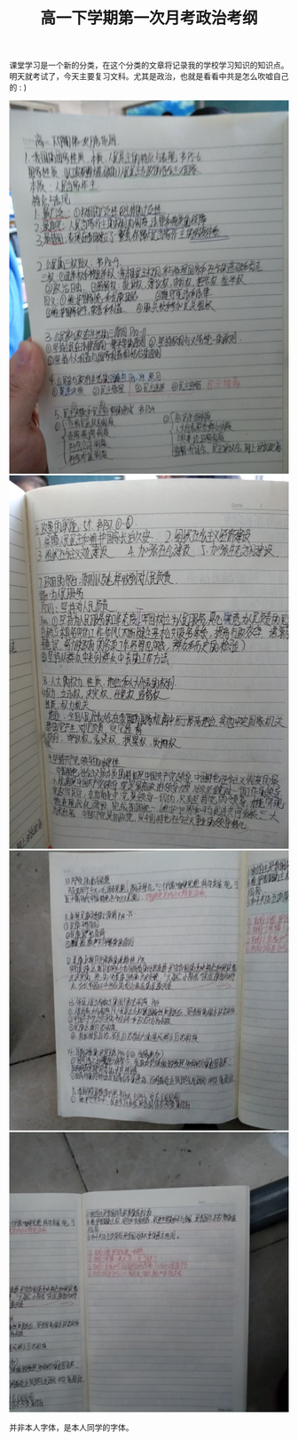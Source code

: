 ﻿---
title: 高一下学期第一次月考政治考纲
category: [课堂学习, 反讽]
layout: post
---

课堂学习是一个新的分类，在这个分类的文章将记录我的学校学习知识的知识点。明天就考试了，今天主要复习文科。尤其是政治，也就是看看中共是怎么吹嘘自己的 : )

![img1](/files/pics/political-test-1.jpg)
![img2](/files/pics/political-test-2.jpg)
![img3](/files/pics/political-test-3.jpg)
![img4](/files/pics/political-test-4.jpg)

并非本人字体，是本人同学的字体。